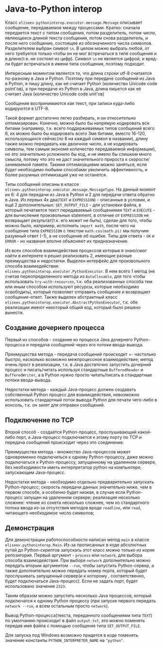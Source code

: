# Java-to-Python interop

Класс `eliseev.pythoninterop.executor.message.Message` описывает сообщение, передаваемое между процессами.
Кратко: сначала передается текст с типом сообщения, потом разделитель, потом число, являющееся длиной текста сообщения,
потом снова разделитель, и после него сообщение, состоящее из обозначенного числа символов.
Разделителем выбран символ `\n`. В целом можно выбрать любой, от него требуется только чтобы он не мог встречаться в
типе сообщения и в длине(т.е. не состоял из цифр). Символ `\n` не является цифрой, и вряд-ли будет встречаться в имени
типа сообщения, поэтому подходит.

Интересным моментом является то, что длина строки utf-8 считается по-разному в Java и Python. 
Поэтому при передаче сообщений из Java в Python, я пишу длину, как её считает Python
(количество Unicode code point'ов), а при передаче из Python в Java, 
длина пишется как её считает Java (количество Unicode code unit'ов)

Сообщения воспринимаются как текст, при записи куда-либо кодируются в UTF-8.

Такой формат достаточно легко разбирать, и он относительно оптимизирован. Конечно, можно было бы напрямую кодировать все
битами (например, т.к. всего поддерживаемых типов сообщений всего 6, их можно было бы кодировать всего 3мя битами,
вместо 16-120, использующихся сейчас(по 8 на каждый символ в названии), длину также можно передавать как двоичное число,
а не кодировать символы, тем самым экономя количество передаваемой информации), но это значительно усложнило бы код, и
не имело бы слишком много смысла, потому что это не даст значительного прироста к скорости/занимаемой памяти. Такими
оптимизациями можно заняться, если будет необходимо любыми способами увеличить эффективность, и более разумных
оптимизаций уже не останется.

Типы сообщений описаны в классе `eliseev.pythoninterop.executor.message.MessageType`. На данный момент их 6: 4 для
передачи из Java в Python и 2 для передачи ответа обратно в Java.
Из первых 4х два(`TEXT` и `EXPRESSION`) - описанные в условии,
и ещё 2 дополнительных: `SET_OUTPUT_FILE` - для установки файла,
в который печатается текст передаваемый сообщениями `TEXT` и
`EXECUTE` - для вычисления произвольных statement,
в отличие от `EXPRESSION` не возвращает
результат(т.к. его может не быть), сделан для того,
чтобы можно было, например, исполнить `import math`,
после чего на сообщение типа `EXPRESSION`
с текстом `math.cos(math.pi)` мы получим разумный
ответ (-1), а не сообщение об ошибке.
Типы для ответа - `OK` и `ERROR` - их названия вполне объясняют их предназначение.

Из всех способов взаимодействия процессов которые я знаю/смог найти в интернете я решил реализовать 2, имеющие разные
преимущества и недостатки.
Выделен интерфейс для произвольного способа взаимодействия: `eliseev.pythoninterop.executer.PythonExecutor`.
В нем всего 1 метод (не считая переопределенного метода из `AutoClosable`, для того чтобы
использовать `try-with-resources`,
т.к. оба реализованных способа тем или иным способом используют ресурсы, которые необходимо освободить),
который позволяет отправить сообщение и возвращает сообщение-ответ.
Также выделен абстрактный класс `eliseev.pythoninterop.executer.AbstractPythonExecutor`,
т.к. обе реализации имеют некоторый общий код, который было решено вынести.

## Создание дочернего процесса

Первый из способов - создание из процесса Java дочернего Python-процесса и передача сообщений через его потоки
ввода-вывода.

Преимущества метода - передача сообщений происходит +- настолько быстро, насколько возможно межпроцессное
взаимодействие;
метод очень прост в реализации, т.к. в Java достаточно запустить дочерний процесс и писать/читать используя
стандартные `BufferedReader` и `BufferedWriter`, а в Python нужно просто читать/писать в стандартные потоки
ввода-вывода.

Недостатки метода - каждый Java-процесс должен создавать собственный Python процесс для взаимодействия,
невозможно использовать стандартный поток вывода Python для печати чего-либо в консоль,
т.к. он занят для отправки сообщений.

## Подключение по TCP

Второй способ - создаётся Python-процесс, прослушивающий какой-либо порт,
а Java-процесс подключается к этому порту по TCP и передача сообщений происходит через это соединение.

Преимущества метода - множество Java-процессов может одновременно подключиться к одному Python-процессу,
даже можно подключаться к Python-процессу, запущенному на удаленном сервере,
без необходимости иметь интерпретатор python на компьютере, запускающем Java-процесс.

Недостатки метода - необходимо отдельно предварительно запускать Python-процесс;
скорость передачи данных значительно ниже, чем в первом способе, а особенно будет низкая,
в случае если Python-процесс запущен на удаленном сервере;
реализация несколько сложнее: чтение из сокета несколько сложнее, чем из стандартного потока ввода из-за
отсутствия методов вроде `readline`, или `read`, читающего необходимое число символов;

## Демонстрация

Для демонстрации работоспособности написан метод `main` в классе `eliseev.pythoninterop.Main`.
Из-за прописанных в коде абсолютных путей до Python-скриптов запускать этот класс можно только из корня репозитория.
Первый аргумент - `process` или `network`, для выбора способа взаимодействия.
При выборе `network` дополнительно можно передать вторым аргументом `--run`, чтобы запустить Python-сервер,
а также дополнительно можно передать номер порта, который будет прослушивать запущенный сервер(и к которому
, соответственно, будет подключаться Java-процесс). Если не задать порт, будет использовано значение `2323`.

Таким образом можно запустить несколько Java процессов, который подключатся к одному Python процессу
(при запуске первого передать `network --run`, а всем остальным просто `network`).

Вывод Python-процесса(текста, переданного сообщениями типа `TEXT`) по умолчанию происходит в файл `output.txt`,
это можно поменять передав имя файла с помощью сообщения типа `SET_OUTPUT_FILE`.

Для запуска под Windows возможно придется в коде поменять значение константы `PYTHON_INTERPRETER_NAME`
на `"python"`.

